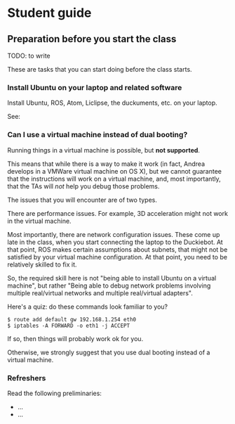 # Student guide

## Preparation before you start the class

TODO: to write

These are tasks that you can start doing before the class starts.

### Install Ubuntu on your laptop and related software

Install Ubuntu, ROS, Atom, Liclipse, the duckuments, etc. on your laptop.

See: [](#setup-laptop)


### Can I use a virtual machine instead of dual booting?

Running things in a virtual machine is possible, but **not supported**.

This means that while there is a way to make it work (in fact,
Andrea develops in a VMWare virtual machine on OS X), but
we cannot guarantee that the instructions will work on a virtual machine,
and, most importantly, that the TAs will *not* help you debug those problems.

The issues that you will encounter are of two types.

There are performance issues. For example, 3D acceleration might not work in the
virtual machine.

Most importantly, there are network configuration issues.
 These come up late in the class, when you start connecting the laptop to the Duckiebot.
At that point, ROS makes certain assumptions about subnets, that might not be satisfied by
your virtual machine configuration. At that point, you need to be relatively skilled to fix it.

So, the required skill here is not "being able to install Ubuntu on a virtual machine",
but rather "Being able to debug network problems involving multiple real/virtual networks
and  multiple real/virtual adapters".

Here's a quiz: do these commands look familiar to you?

    $ route add default gw 192.168.1.254 eth0
    $ iptables -A FORWARD -o eth1 -j ACCEPT

If so, then things will probably work ok for you.

Otherwise, we strongly suggest that you use dual booting instead of a virtual machine.



### Refreshers

Read the following preliminaries:

- ...
- ...


##
